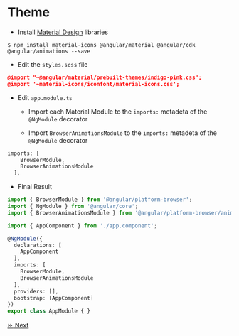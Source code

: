 # Theme

* Install [Material Design](https://material.angular.io) libraries

```
$ npm install material-icons @angular/material @angular/cdk @angular/animations --save
```


* Edit the `styles.scss` file

```json
@import "~@angular/material/prebuilt-themes/indigo-pink.css";
@import '~material-icons/iconfont/material-icons.css';
```


* Edit `app.module.ts`

   - Import each Material Module to the `imports:` metadeta of the `@NgModule` decorator

   - Import `BrowserAnimationsModule` to the `imports:` metadeta of the `@NgModule` decorator


```typescript
imports: [
    BrowserModule,
    BrowserAnimationsModule
  ],
```

* Final Result

```typescript
import { BrowserModule } from '@angular/platform-browser';
import { NgModule } from '@angular/core';
import { BrowserAnimationsModule } from '@angular/platform-browser/animations';

import { AppComponent } from './app.component';

@NgModule({
  declarations: [
    AppComponent
  ],
  imports: [
    BrowserModule,
    BrowserAnimationsModule
  ],
  providers: [],
  bootstrap: [AppComponent]
})
export class AppModule { }

```

[:fast_forward: Next ](navbar.md)
